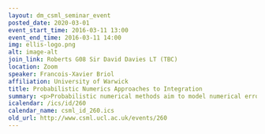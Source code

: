 ```yaml
---
layout: dm_csml_seminar_event
posted_date: 2020-03-01
event_start_time: 2016-03-11 13:00
event_end_time: 2016-03-11 14:00
img: ellis-logo.png
alt: image-alt
join_link: Roberts G08 Sir David Davies LT (TBC)
location: Zoom
speaker: Francois-Xavier Briol
affiliation: University of Warwick
title: Probabilistic Numerics Approaches to Integration
summary: <p>Probabilistic numerical methods aim to model numerical error as a source of epistemic uncertainty that is subject to probabilistic analysis and reasoning, enabling the principled propagation of numerical uncertainty through a computational pipeline. This talk will present probabilistic numerical integrators based on Markov chain and Quasi Monte Carlo and prove asymptotic results on the coverage of the associated probability models for numerical integration error. The performance of probabilistic integrators is guaranteed to be no worse than non-probabilistic integrators and is, in many cases, asymptotically superior. These probabilistic integrators therefore enjoy the "best of both worlds", leveraging the sampling efficiency of advanced Monte Carlo methods whilst being equipped with valid probabilistic models for uncertainty quantification. Several applications and illustrations will be provided, including examples from computer vision and system modelling using non-linear differential equations.</p><p><a href="http&#58;//www2.warwick.ac.uk/fac/sci/statistics/staff/research_students/briol/">Speaker website</a></p>
icalendar: /ics/id/260
calendar_name: csml_id_260.ics
old_url: http://www.csml.ucl.ac.uk/events/260
---
```


